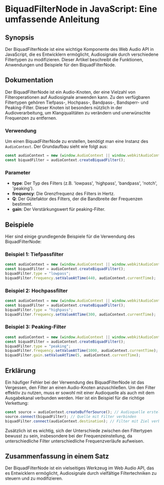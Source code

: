 <!--
Meta Description: # BiquadFilterNode in JavaScript: Eine umfassende Anleitung ## Synopsis Der BiquadFilterNode ist eine wichtige Komponente des Web Audio API in JavaScr...
Meta Keywords: audiocontext, der, biquadfilter, const, biquadfilternode
-->

# BiquadFilterNode in JavaScript: Eine umfassende Anleitung

## Synopsis
Der BiquadFilterNode ist eine wichtige Komponente des Web Audio API in JavaScript, die es Entwicklern ermöglicht, Audiosignale durch verschiedene Filtertypen zu modifizieren. Dieser Artikel beschreibt die Funktionen, Anwendungen und Beispiele für den BiquadFilterNode.

## Dokumentation
Der BiquadFilterNode ist ein Audio-Knoten, der eine Vielzahl von Filteroperationen auf Audiosignale anwenden kann. Zu den verfügbaren Filtertypen gehören Tiefpass-, Hochpass-, Bandpass-, Bandsperr- und Peaking-Filter. Dieser Knoten ist besonders nützlich in der Audioverarbeitung, um Klangqualitäten zu verändern und unerwünschte Frequenzen zu entfernen.

### Verwendung
Um einen BiquadFilterNode zu erstellen, benötigt man eine Instanz des `AudioContext`. Der Grundaufbau sieht wie folgt aus:

```javascript
const audioContext = new (window.AudioContext || window.webkitAudioContext)();
const biquadFilter = audioContext.createBiquadFilter();
```

### Parameter
- **type**: Der Typ des Filters (z.B. 'lowpass', 'highpass', 'bandpass', 'notch', 'peaking').
- **frequency**: Die Grenzfrequenz des Filters in Hertz.
- **Q**: Der Gütefaktor des Filters, der die Bandbreite der Frequenzen bestimmt.
- **gain**: Der Verstärkungswert für peaking-Filter.

## Beispiele
Hier sind einige grundlegende Beispiele für die Verwendung des BiquadFilterNode:

### Beispiel 1: Tiefpassfilter
```javascript
const audioContext = new (window.AudioContext || window.webkitAudioContext)();
const biquadFilter = audioContext.createBiquadFilter();
biquadFilter.type = "lowpass";
biquadFilter.frequency.setValueAtTime(440, audioContext.currentTime);
```

### Beispiel 2: Hochpassfilter
```javascript
const audioContext = new (window.AudioContext || window.webkitAudioContext)();
const biquadFilter = audioContext.createBiquadFilter();
biquadFilter.type = "highpass";
biquadFilter.frequency.setValueAtTime(300, audioContext.currentTime);
```

### Beispiel 3: Peaking-Filter
```javascript
const audioContext = new (window.AudioContext || window.webkitAudioContext)();
const biquadFilter = audioContext.createBiquadFilter();
biquadFilter.type = "peaking";
biquadFilter.frequency.setValueAtTime(1000, audioContext.currentTime);
biquadFilter.gain.setValueAtTime(5, audioContext.currentTime);
```

## Erklärung
Ein häufiger Fehler bei der Verwendung des BiquadFilterNode ist das Vergessen, den Filter an einen Audio-Knoten anzuschließen. Um den Filter effektiv zu nutzen, muss er sowohl mit einer Audioquelle als auch mit dem Ausgabekanal verbunden werden. Hier ist ein Beispiel für die richtige Verkettung:

```javascript
const source = audioContext.createBufferSource(); // Audioquelle erstellen
source.connect(biquadFilter); // Quelle mit Filter verbinden
biquadFilter.connect(audioContext.destination); // Filter mit Ziel verbinden
```

Zusätzlich ist es wichtig, sich der Unterschiede zwischen den Filtertypen bewusst zu sein, insbesondere bei der Frequenzeinstellung, da unterschiedliche Filter unterschiedliche Frequenzverläufe aufweisen.

## Zusammenfassung in einem Satz
Der BiquadFilterNode ist ein vielseitiges Werkzeug im Web Audio API, das es Entwicklern ermöglicht, Audiosignale durch vielfältige Filtertechniken zu steuern und zu modifizieren.